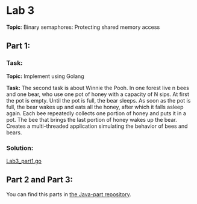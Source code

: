 # Lab 3
**Topic**: Binary semaphores: Protecting shared memory access

## Part 1:
### Task:
**Topic:**
Implement using Golang

**Task:**
The second task is about Winnie the Pooh. In one forest live n bees and one bear, who use one pot of honey with 
a capacity of N sips. At first the pot is empty. Until the pot is full, the bear sleeps. As soon as the pot is full, 
the bear wakes up and eats all the honey, after which it falls asleep again. Each bee repeatedly collects one portion 
of honey and puts it in a pot. The bee that brings the last portion of honey wakes up the bear. 
Creates a multi-threaded application simulating the behavior of bees and bears.

### Solution:
[Lab3_part1.go](Lab3_part1.go)

## Part 2 and Part 3:
You can find this parts in [the Java-part repository](https://github.com/KNU-3rd-year/Distributed-programming-labs/tree/master/Lab3).
